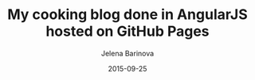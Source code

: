 ---
layout: post
title: "My cooking blog done in AngularJS hosted on GitHub Pages"
subtitle: ""
date: 2015-09-25
author: Jelena Barinova
tags:
  - gh-pages
  - AngularJS
  - JSON
  - HTML5
  - gulp
  - vscode
id: 20004
categories:
  - Development
---